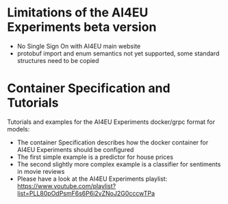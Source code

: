 # Limitations of the AI4EU Experiments beta version
* No Single Sign On with AI4EU main website
* protobuf import and enum semantics not yet supported, some standard structures need to be copied

# Container Specification and Tutorials
Tutorials and examples for the AI4EU Experiments docker/grpc format for models:
* The container Specification describes how the docker container for AI4EU Experiments should be configured
* The first simple example is a predictor for house prices
* The second slightly more complex example is a classifier for sentiments in movie reviews
* Please have a look at the AI4EU Experiments playlist: https://www.youtube.com/playlist?list=PLL80pOdPsmF6s6P6i2vZNoJ2G0cccwTPa

